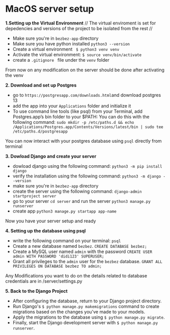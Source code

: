 # MacOS server setup

**1.Setting up the Virtual Environment**
// The virtual enviroment is set for depedencies and versions of the project to be isolated from the rest //
   - Make sure you're in `bezbez-app` directory
   - Make sure you have python installed `python3 --version` 
   - Create a virtual environment  ` $ python3 venv venv`
   - Activate the virtual environment: `$ source venv/bin/activate`
   - create a `.gitignore ` file under the `venv`  folder

   From now on any modification on the server should be done after activating the venv

**2. Download and set up Postgres**
   - go to `https://postgresapp.com/downloads.html`and download postgres 13
   - add the app into your `Applications` folder and initialize it
   - To use command line tools (like psql) from your Terminal, add Postgres.app’s bin folder to your $PATH:
   You can do this with the following command:
   `sudo mkdir -p /etc/paths.d && echo /Applications/Postgres.app/Contents/Versions/latest/bin | sudo tee /etc/paths.d/postgresapp`

   You can now interact with your postgres database using `psql` directly from terminal 

**3. Dowload Django and create your server**
   - dowload django using the following command: `python3 -m pip install django`
   - verify the installation using the following command: `python3 -m django --version`
   - make sure you're in `bezbez-app` directory
   - create the server using the following command: `django-admin startproject server`
   - go to your server `cd server` and run the server `python3 manage.py runserver`
   - create app `python3 manage.py startapp app-name`

   Now you have your server setup and ready

**4. Setting up the database using psql**
   - write the following command on your terminal: `psql`
   - Create a new database named `bezbez`. ` CREATE DATABASE bezbez; `
   - Create a MySQL user named `admin` with the password `CREATE USER admin WITH PASSWORD 'didi123' SUPERUSER; `
   - Grant all privileges to the `admin` user for the `bezbez` database. `GRANT ALL PRIVILEGES ON DATABASE bezbez TO admin; `
   
   Any Modifications you want to do on the details related to database credentials are in /server/settings.py 

**5. Back to the Django Project**
   - After configuring the database, return to your Django project directory.
   - Run Django's `$ python manage.py makemigrations` command to create migrations based on the changes you've made to your models.
   - Apply the migrations to the database using `$ python manage.py migrate`.
   - Finally, start the Django development server with `$ python manage.py runserver`.

